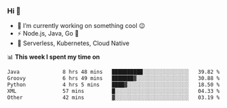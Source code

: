 ### Hi 👋

<!--
**nodejh/nodejh** is a ✨ _special_ ✨ repository because its `README.md` (this file) appears on your GitHub profile.

Here are some ideas to get you started:

- 🔭 I’m currently working on ...
- 🌱 I’m currently learning ...
- 👯 I’m looking to collaborate on ...
- 🤔 I’m looking for help with ...
- 💬 Ask me about ...
- 📫 How to reach me: ...
- 😄 Pronouns: ...
- ⚡ Fun fact: ...
-->

- 🔭 I’m currently working on something cool :wink:
- ⚡ Node.js, Java, Go :thought_balloon:
- 🤖 Serverless, Kubernetes, Cloud Native

📊 **This week I spent my time on**

<!--START_SECTION:waka-->

```txt
Java              8 hrs 48 mins   ██████████░░░░░░░░░░░░░░░   39.82 %
Groovy            6 hrs 49 mins   ███████▓░░░░░░░░░░░░░░░░░   30.88 %
Python            4 hrs 5 mins    ████▓░░░░░░░░░░░░░░░░░░░░   18.50 %
XML               57 mins         █░░░░░░░░░░░░░░░░░░░░░░░░   04.33 %
Other             42 mins         ▓░░░░░░░░░░░░░░░░░░░░░░░░   03.19 %
```

<!--END_SECTION:waka-->


<!--
:traffic_light: **Visitors**

![visitors](https://visitor-badge.glitch.me/badge?page_id=nodejh.nodejh)
-->
